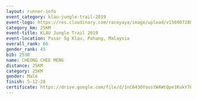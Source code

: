 ```yaml
---
layout: runner-info 
event_category: klau-jungle-trail-2019 
event-logo: https://res.cloudinary.com/raceyaya/image/upload/v1569072808/logo/klau-image_qwwxyw.png
category_km: 25KM 
event-title: KLAU Jungle Trail 2019 
event-location: Pasar Sg Klau, Pahang, Malaysia 
overall_rank: 66
gender_rank: 45
bib: 2530
name: CHEONG CHEE MENG
distance: 25KM
category: 25KM
gender: Male
finish: 5-12-28
certificate: https://drive.google.com/file/d/1nC643OYoustWAWtQpe1KukY7b5kRWCnR/view?usp=sharing
---
```

